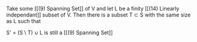 Take some [[(9) Spanning Set]] of V and let L be a finity [[(14) Linearly independant]] subset of V. Then there is a subset T $\subset$ S with the same size as L such that 

S' = (S \ T) $\cup$ L is still a [[(9) Spanning Set]]